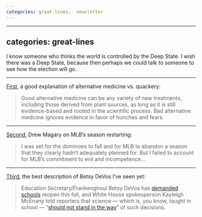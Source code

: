 ```yaml
---
categories: great lines,  newsletter
---
```


---
categories: great-lines
---

I know someone who thinks the world is controlled by the Deep State. I wish there was a Deep State, because then perhaps we could talk to someone to see how the election will go.

***

[First](https://www.theringer.com/2017/1/5/16041098/dr-joseph-mercola-natural-health-website-bc1ac5e6ebc), a good explanation of alternative medicine vs. quackery:

> Good alternative medicine can be any variety of new treatments, including those derived from plant sources, as long as it is still evidence-based and rooted in the scientific process. Bad alternative medicine ignores evidence in favor of hunches and fears.
***

[Second](https://gen.medium.com/the-national-pastime-is-a-national-disgrace-cbf01304df1f), Drew Magary on MLB’s season restarting:

> I was set for the dominoes to fall and for MLB to abandon a season that they clearly hadn’t adequately planned for. But I failed to account for MLB’s commitment to evil and incompetence…

***
[Third](https://gen.medium.com/its-insane-we-re-even-discussing-sending-kids-to-school-this-fall-c71b8c8459d6), the best description of Betsy DeVos I’ve seen yet:

> Education Secretary/Frankenghoul Betsy DeVos has [demanded schools](https://www.nytimes.com/2020/07/13/us/politics/betsy-devos-schools-coronavirus.html) reopen this fall, and White House spokesperson Kayleigh McEnany told reporters that science — which is, you know, taught in school — “[should not stand in the way](https://www.youtube.com/watch?v=ZHCUYxjpako)” of such decisions.